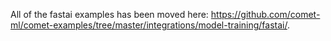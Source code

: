 All of the fastai examples has been moved here: https://github.com/comet-ml/comet-examples/tree/master/integrations/model-training/fastai/.
